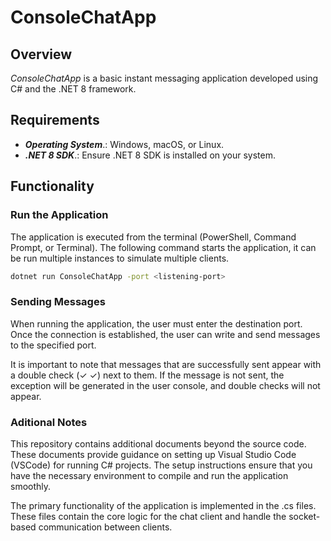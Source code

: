 # ConsoleChatApp

## Overview
_ConsoleChatApp_ is a basic instant messaging application developed using C# and the .NET 8 framework. 

## Requirements
- _**Operating System**_.: Windows, macOS, or Linux.
- _**.NET 8 SDK**_.: Ensure .NET 8 SDK is installed on your system.

## Functionality
### Run the Application
The application is executed from the terminal (PowerShell, Command Prompt, or Terminal). The following command starts the application, it can be run multiple instances to simulate multiple clients.
```sh
dotnet run ConsoleChatApp -port <listening-port>
```
### Sending Messages
When running the application, the user must enter the destination port. Once the connection is established, the user can write and send messages to the specified port.

It is important to note that messages that are successfully sent appear with a double check (✓ ✓) next to them. If the message is not sent, the exception will be generated in the user console, and double checks will not appear.

### Aditional Notes
This repository contains additional documents beyond the source code. These documents provide guidance on setting up Visual Studio Code (VSCode) for running C# projects. The setup instructions ensure that you have the necessary environment to compile and run the application smoothly.

The primary functionality of the application is implemented in the .cs files. These files contain the core logic for the chat client and handle the socket-based communication between clients.